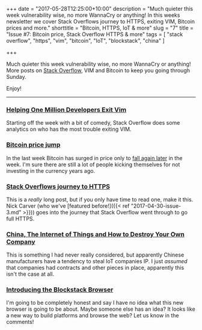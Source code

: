 +++
date = "2017-05-28T12:25:00+10:00"
description = "Much quieter this week vulnerability wise, no more WannaCry or anything! In this weeks newsletter we cover Stack Overflows journey to HTTPS, exiting VIM, Bitcoin prices and more."
shorttitle = "Bitcoin, HTTPS, IoT & more"
slug = "7"
title = "Issue #7: Bitcoin price, Stack Overflow HTTPS & more"
tags = [
  "stack overflow",
  "https",
  "vim",
  "bitcoin",
  "IoT",
  "blockstack",
  "china"
]

+++

Much quieter this week vulnerability wise, no more WannaCry or anything! More posts on [Stack Overflow](/tags/stack-overflow/), VIM and Bitcoin to keep you going through Sunday.

Enjoy!

---

### [Helping One Million Developers Exit Vim](https://stackoverflow.blog/2017/05/23/stack-overflow-helping-one-million-developers-exit-vim/)  
Starting off the week with a bit of comedy, Stack Overflow does some analytics on who has the most trouble exiting VIM.

### [Bitcoin price jump](https://arstechnica.com/tech-policy/2017/05/price-of-bitcoin-breaks-records-at-2400/)  
In the last week Bitcoin has surged in price only to [fall again later](https://www.cryptocoinsnews.com/newsflash-bitcoin-price-takes-sharp-fall-toward-2100/) in the week. I'm sure there are still a lot of people kicking themselves for not investing in the currency years ago.

### [Stack Overflows journey to HTTPS](https://nickcraver.com/blog/2017/05/22/https-on-stack-overflow/)  
This is a _really_ long post, but if you only have time to read one, make it this. Nick Carver (who we've [featured before!]({{< ref "2017-04-30-issue-3.md" >}})) goes into the journey that Stack Overflow went through to go full HTTPS.

### [China, The Internet of Things and How to Destroy Your Own Company](http://www.chinalawblog.com/2016/03/china-and-the-internet-of-things-and-how-to-destroy-your-own-company.html)  
This is something I had never really considered, but apparently Chinese manufacturers have a tendency to steal IoT companies IP. I just _assumed_ that companies had contracts and other pieces in place, apparently this isn't the case at all.

### [Introducing the Blockstack Browser](https://blockstack.org/blog/introducing-the-blockstack-browser-a-gateway-to-a-new-decentralized-internet)  
I'm going to be completely honest and say I have no idea what this new browser is going to be about. Maybe someone else has an idea? It looks like a new way to build platforms and browse the web? Let us know in the comments!
